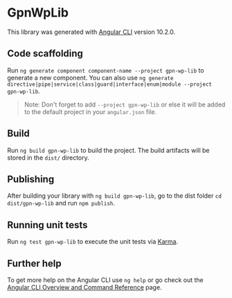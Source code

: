 # GpnWpLib

This library was generated with [Angular CLI](https://github.com/angular/angular-cli) version 10.2.0.

## Code scaffolding

Run `ng generate component component-name --project gpn-wp-lib` to generate a new component. You can also use `ng generate directive|pipe|service|class|guard|interface|enum|module --project gpn-wp-lib`.
> Note: Don't forget to add `--project gpn-wp-lib` or else it will be added to the default project in your `angular.json` file. 

## Build

Run `ng build gpn-wp-lib` to build the project. The build artifacts will be stored in the `dist/` directory.

## Publishing

After building your library with `ng build gpn-wp-lib`, go to the dist folder `cd dist/gpn-wp-lib` and run `npm publish`.

## Running unit tests

Run `ng test gpn-wp-lib` to execute the unit tests via [Karma](https://karma-runner.github.io).

## Further help

To get more help on the Angular CLI use `ng help` or go check out the [Angular CLI Overview and Command Reference](https://angular.io/cli) page.
